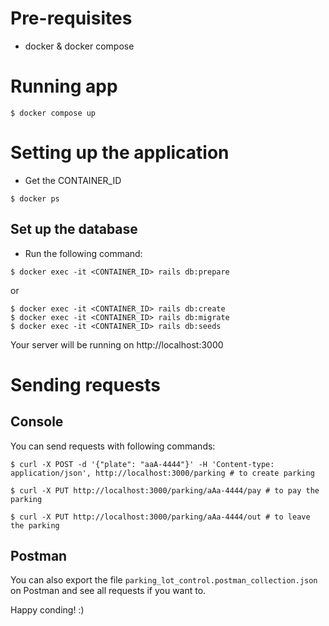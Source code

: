# Pre-requisites

- docker & docker compose

# Running app
```
$ docker compose up
```

# Setting up the application

- Get the CONTAINER_ID
```
$ docker ps
```

## Set up the database
- Run the following command:

```
$ docker exec -it <CONTAINER_ID> rails db:prepare
```

or

```
$ docker exec -it <CONTAINER_ID> rails db:create
$ docker exec -it <CONTAINER_ID> rails db:migrate
$ docker exec -it <CONTAINER_ID> rails db:seeds
```

Your server will be running on http://localhost:3000

# Sending requests

## Console

You can send requests with following commands:

```
$ curl -X POST -d '{"plate": "aaA-4444"}' -H 'Content-type: application/json', http://localhost:3000/parking # to create parking

$ curl -X PUT http://localhost:3000/parking/aAa-4444/pay # to pay the parking

$ curl -X PUT http://localhost:3000/parking/aAa-4444/out # to leave the parking

```

## Postman

You can also export the file `parking_lot_control.postman_collection.json` on Postman and see all requests if you want to.

Happy conding! :)